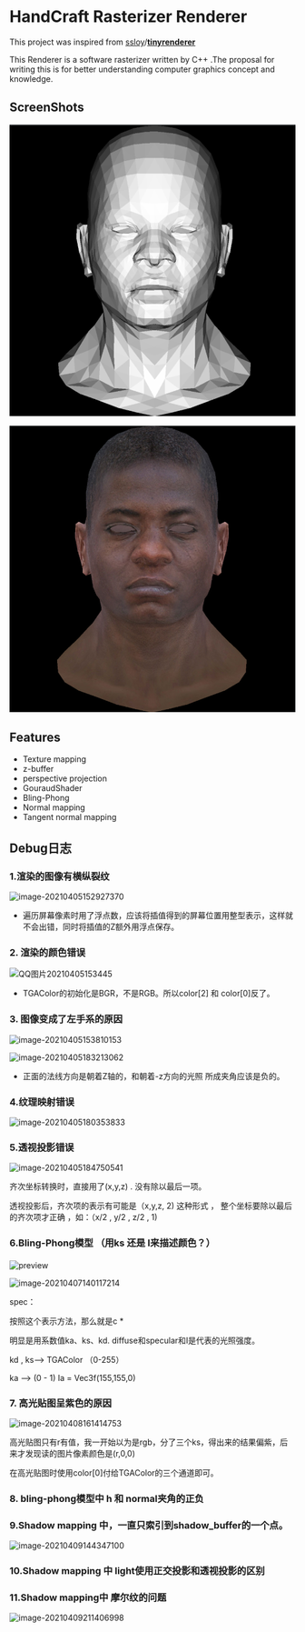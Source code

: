 # HandCraft Rasterizer Renderer

This project was inspired from [ssloy](https://github.com/ssloy)/**[tinyrenderer](https://github.com/ssloy/tinyrenderer)**

 This Renderer is a software rasterizer written by C++ .The proposal for writing this is for better understanding computer graphics concept and knowledge.

## ScreenShots

![image-20210326160630849](https://github.com/Waterbearbear/SoftRasterizer/blob/main/output/texture.png?raw=true)

![image-20210326160647373](https://github.com/Waterbearbear/SoftRasterizer/blob/main/output/texture1.png?raw=true)





## Features

- Texture mapping
- z-buffer
- perspective projection
- GouraudShader
- Bling-Phong
- Normal mapping
- Tangent normal mapping



## Debug日志  


### 1.渲染的图像有横纵裂纹  


![image-20210405152927370](C:\Users\asus\AppData\Roaming\Typora\typora-user-images\image-20210405152927370.png)

- 遍历屏幕像素时用了浮点数，应该将插值得到的屏幕位置用整型表示，这样就不会出错，同时将插值的Z额外用浮点保存。  



### 2. 渲染的颜色错误  



![QQ图片20210405153445](D:\project\zjx\GameDevoplement\SoftRasterizer\output\QQ图片20210405153445.png)



- TGAColor的初始化是BGR，不是RGB。所以color[2] 和 color[0]反了。



### 3. 图像变成了左手系的原因  


![image-20210405153810153](C:\Users\asus\AppData\Roaming\Typora\typora-user-images\image-20210405153810153.png)

![image-20210405183213062](C:\Users\asus\AppData\Roaming\Typora\typora-user-images\image-20210405183213062.png)

- 正面的法线方向是朝着Z轴的，和朝着-z方向的光照 所成夹角应该是负的。 



### 4.纹理映射错误  



![image-20210405180353833](C:\Users\asus\AppData\Roaming\Typora\typora-user-images\image-20210405180353833.png)









### 5.透视投影错误  



![image-20210405184750541](C:\Users\asus\AppData\Roaming\Typora\typora-user-images\image-20210405184750541.png)



齐次坐标转换时，直接用了(x,y,z) . 没有除以最后一项。 

透视投影后，齐次项的表示有可能是（x,y,z, 2) 这种形式 ， 整个坐标要除以最后的齐次项才正确 ，如：（x/2 , y/2 , z/2 , 1) 



### 6.Bling-Phong模型 （用ks 还是 I来描述颜色？）





#### 

![preview](https://pic3.zhimg.com/v2-4592bb9c2faa811358c0de63516538ae_r.jpg)



![image-20210407140117214](C:\Users\asus\AppData\Roaming\Typora\typora-user-images\image-20210407140117214.png)

spec： 

按照这个表示方法，那么就是c * 

明显是用系数值ka、ks、kd.      diffuse和specular和I是代表的光照强度。

kd , ks--> TGAColor （0-255）

ka --> (0 - 1)  Ia = Vec3f(155,155,0)



### 7. 高光贴图呈紫色的原因

![image-20210408161414753](C:\Users\asus\AppData\Roaming\Typora\typora-user-images\image-20210408161414753.png)

高光贴图只有r有值，我一开始以为是rgb，分了三个ks，得出来的结果偏紫，后来才发现读的图片像素颜色是(r,0,0)

在高光贴图时使用color[0]付给TGAColor的三个通道即可。



### 8. bling-phong模型中 h 和 normal夹角的正负





###  9.Shadow mapping 中，一直只索引到shadow_buffer的一个点。

![image-20210409144347100](C:\Users\asus\AppData\Roaming\Typora\typora-user-images\image-20210409144347100.png)



### 10.Shadow mapping 中 light使用正交投影和透视投影的区别



### 11.Shadow mapping中 摩尔纹的问题

![image-20210409211406998](C:\Users\asus\AppData\Roaming\Typora\typora-user-images\image-20210409211406998.png)